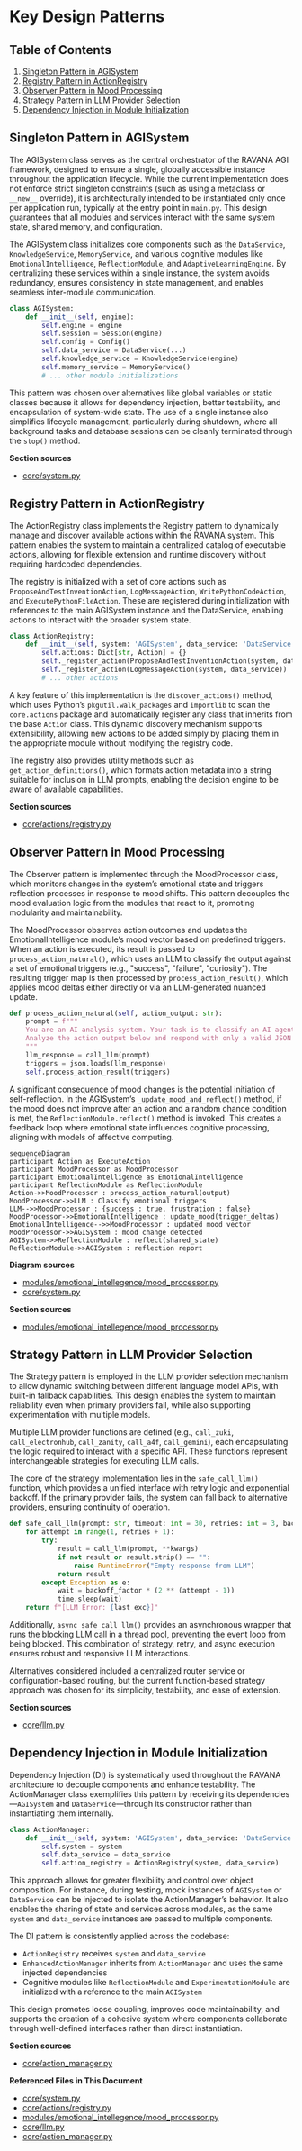 # Key Design Patterns



## Table of Contents
1. [Singleton Pattern in AGISystem](#singleton-pattern-in-agisystem)
2. [Registry Pattern in ActionRegistry](#registry-pattern-in-actionregistry)
3. [Observer Pattern in Mood Processing](#observer-pattern-in-mood-processing)
4. [Strategy Pattern in LLM Provider Selection](#strategy-pattern-in-llm-provider-selection)
5. [Dependency Injection in Module Initialization](#dependency-injection-in-module-initialization)

## Singleton Pattern in AGISystem

The AGISystem class serves as the central orchestrator of the RAVANA AGI framework, designed to ensure a single, globally accessible instance throughout the application lifecycle. While the current implementation does not enforce strict singleton constraints (such as using a metaclass or `__new__` override), it is architecturally intended to be instantiated only once per application run, typically at the entry point in `main.py`. This design guarantees that all modules and services interact with the same system state, shared memory, and configuration.

The AGISystem class initializes core components such as the `DataService`, `KnowledgeService`, `MemoryService`, and various cognitive modules like `EmotionalIntelligence`, `ReflectionModule`, and `AdaptiveLearningEngine`. By centralizing these services within a single instance, the system avoids redundancy, ensures consistency in state management, and enables seamless inter-module communication.

```python
class AGISystem:
    def __init__(self, engine):
        self.engine = engine
        self.session = Session(engine)
        self.config = Config()
        self.data_service = DataService(...)
        self.knowledge_service = KnowledgeService(engine)
        self.memory_service = MemoryService()
        # ... other module initializations
```

This pattern was chosen over alternatives like global variables or static classes because it allows for dependency injection, better testability, and encapsulation of system-wide state. The use of a single instance also simplifies lifecycle management, particularly during shutdown, where all background tasks and database sessions can be cleanly terminated through the `stop()` method.

**Section sources**
- [core/system.py](file://core/system.py#L34-L624)

## Registry Pattern in ActionRegistry

The ActionRegistry class implements the Registry pattern to dynamically manage and discover available actions within the RAVANA system. This pattern enables the system to maintain a centralized catalog of executable actions, allowing for flexible extension and runtime discovery without requiring hardcoded dependencies.

The registry is initialized with a set of core actions such as `ProposeAndTestInventionAction`, `LogMessageAction`, `WritePythonCodeAction`, and `ExecutePythonFileAction`. These are registered during initialization with references to the main AGISystem instance and the DataService, enabling actions to interact with the broader system state.

```python
class ActionRegistry:
    def __init__(self, system: 'AGISystem', data_service: 'DataService') -> None:
        self.actions: Dict[str, Action] = {}
        self._register_action(ProposeAndTestInventionAction(system, data_service))
        self._register_action(LogMessageAction(system, data_service))
        # ... other actions
```

A key feature of this implementation is the `discover_actions()` method, which uses Python’s `pkgutil.walk_packages` and `importlib` to scan the `core.actions` package and automatically register any class that inherits from the base `Action` class. This dynamic discovery mechanism supports extensibility, allowing new actions to be added simply by placing them in the appropriate module without modifying the registry code.

The registry also provides utility methods such as `get_action_definitions()`, which formats action metadata into a string suitable for inclusion in LLM prompts, enabling the decision engine to be aware of available capabilities.

**Section sources**
- [core/actions/registry.py](file://core/actions/registry.py#L14-L74)

## Observer Pattern in Mood Processing

The Observer pattern is implemented through the MoodProcessor class, which monitors changes in the system’s emotional state and triggers reflection processes in response to mood shifts. This pattern decouples the mood evaluation logic from the modules that react to it, promoting modularity and maintainability.

The MoodProcessor observes action outcomes and updates the EmotionalIntelligence module’s mood vector based on predefined triggers. When an action is executed, its result is passed to `process_action_natural()`, which uses an LLM to classify the output against a set of emotional triggers (e.g., "success", "failure", "curiosity"). The resulting trigger map is then processed by `process_action_result()`, which applies mood deltas either directly or via an LLM-generated nuanced update.

```python
def process_action_natural(self, action_output: str):
    prompt = f"""
    You are an AI analysis system. Your task is to classify an AI agent's action output based on predefined triggers.
    Analyze the action output below and respond with only a valid JSON object mapping each trigger to a boolean value.
    """
    llm_response = call_llm(prompt)
    triggers = json.loads(llm_response)
    self.process_action_result(triggers)
```

A significant consequence of mood changes is the potential initiation of self-reflection. In the AGISystem’s `_update_mood_and_reflect()` method, if the mood does not improve after an action and a random chance condition is met, the `ReflectionModule.reflect()` method is invoked. This creates a feedback loop where emotional state influences cognitive processing, aligning with models of affective computing.

```mermaid
sequenceDiagram
participant Action as ExecuteAction
participant MoodProcessor as MoodProcessor
participant EmotionalIntelligence as EmotionalIntelligence
participant ReflectionModule as ReflectionModule
Action->>MoodProcessor : process_action_natural(output)
MoodProcessor->>LLM : Classify emotional triggers
LLM-->>MoodProcessor : {success : true, frustration : false}
MoodProcessor->>EmotionalIntelligence : update_mood(trigger_deltas)
EmotionalIntelligence-->>MoodProcessor : updated mood vector
MoodProcessor->>AGISystem : mood change detected
AGISystem->>ReflectionModule : reflect(shared_state)
ReflectionModule->>AGISystem : reflection report

```

**Diagram sources**
- [modules/emotional_intellegence/mood_processor.py](file://modules/emotional_intellegence/mood_processor.py#L8-L103)
- [core/system.py](file://core/system.py#L34-L624)

**Section sources**
- [modules/emotional_intellegence/mood_processor.py](file://modules/emotional_intellegence/mood_processor.py#L8-L103)

## Strategy Pattern in LLM Provider Selection

The Strategy pattern is employed in the LLM provider selection mechanism to allow dynamic switching between different language model APIs, with built-in fallback capabilities. This design enables the system to maintain reliability even when primary providers fail, while also supporting experimentation with multiple models.

Multiple LLM provider functions are defined (e.g., `call_zuki`, `call_electronhub`, `call_zanity`, `call_a4f`, `call_gemini`), each encapsulating the logic required to interact with a specific API. These functions represent interchangeable strategies for executing LLM calls.

The core of the strategy implementation lies in the `safe_call_llm()` function, which provides a unified interface with retry logic and exponential backoff. If the primary provider fails, the system can fall back to alternative providers, ensuring continuity of operation.

```python
def safe_call_llm(prompt: str, timeout: int = 30, retries: int = 3, backoff_factor: float = 0.5, **kwargs) -> str:
    for attempt in range(1, retries + 1):
        try:
            result = call_llm(prompt, **kwargs)
            if not result or result.strip() == "":
                raise RuntimeError("Empty response from LLM")
            return result
        except Exception as e:
            wait = backoff_factor * (2 ** (attempt - 1))
            time.sleep(wait)
    return f"[LLM Error: {last_exc}]"
```

Additionally, `async_safe_call_llm()` provides an asynchronous wrapper that runs the blocking LLM call in a thread pool, preventing the event loop from being blocked. This combination of strategy, retry, and async execution ensures robust and responsive LLM interactions.

Alternatives considered included a centralized router service or configuration-based routing, but the current function-based strategy approach was chosen for its simplicity, testability, and ease of extension.

**Section sources**
- [core/llm.py](file://core/llm.py#L0-L199)

## Dependency Injection in Module Initialization

Dependency Injection (DI) is systematically used throughout the RAVANA architecture to decouple components and enhance testability. The ActionManager class exemplifies this pattern by receiving its dependencies—`AGISystem` and `DataService`—through its constructor rather than instantiating them internally.

```python
class ActionManager:
    def __init__(self, system: 'AGISystem', data_service: 'DataService'):
        self.system = system
        self.data_service = data_service
        self.action_registry = ActionRegistry(system, data_service)
```

This approach allows for greater flexibility and control over object composition. For instance, during testing, mock instances of `AGISystem` or `DataService` can be injected to isolate the ActionManager’s behavior. It also enables the sharing of state and services across modules, as the same `system` and `data_service` instances are passed to multiple components.

The DI pattern is consistently applied across the codebase:
- `ActionRegistry` receives `system` and `data_service`
- `EnhancedActionManager` inherits from `ActionManager` and uses the same injected dependencies
- Cognitive modules like `ReflectionModule` and `ExperimentationModule` are initialized with a reference to the main `AGISystem`

This design promotes loose coupling, improves code maintainability, and supports the creation of a cohesive system where components collaborate through well-defined interfaces rather than direct instantiation.

**Section sources**
- [core/action_manager.py](file://core/action_manager.py#L14-L126)

**Referenced Files in This Document**   
- [core/system.py](file://core/system.py)
- [core/actions/registry.py](file://core/actions/registry.py)
- [modules/emotional_intellegence/mood_processor.py](file://modules/emotional_intellegence/mood_processor.py)
- [core/llm.py](file://core/llm.py)
- [core/action_manager.py](file://core/action_manager.py)